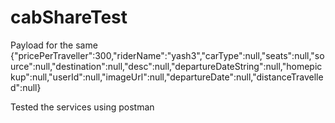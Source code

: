 # cabShareTest


Payload for the same
{"pricePerTraveller":300,"riderName":"yash3","carType":null,"seats":null,"source":null,"destination":null,"desc":null,"departureDateString":null,"homepickup":null,"userId":null,"imageUrl":null,"departureDate":null,"distanceTravelled":null}


Tested the services using postman
